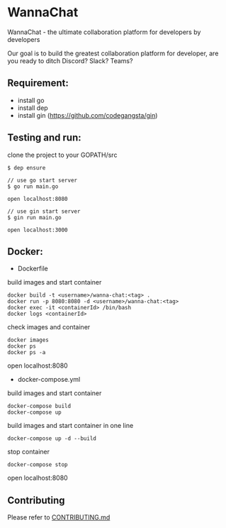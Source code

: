 # WannaChat

WannaChat - the ultimate collaboration platform for developers by developers

Our goal is to build the greatest collaboration platform for developer, are you ready to ditch Discord? Slack? Teams?

## Requirement:
 - install go
 - install dep
 - install gin (https://github.com/codegangsta/gin)

## Testing and run:

clone the project to your GOPATH/src

```
$ dep ensure

// use go start server
$ go run main.go

open localhost:8080

// use gin start server
$ gin run main.go

open localhost:3000
```

## Docker:

- Dockerfile

build images and start container
```
docker build -t <username>/wanna-chat:<tag> .
docker run -p 8080:8080 -d <username>/wanna-chat:<tag>
docker exec -it <containerId> /bin/bash
docker logs <containerId>
```

check images and container
```
docker images
docker ps
docker ps -a
```

open localhost:8080

- docker-compose.yml

build images and start container
```
docker-compose build
docker-compose up
```
build images and start container in one line
```
docker-compose up -d --build
```

stop container
```
docker-compose stop
```

open localhost:8080

## Contributing

Please refer to [CONTRIBUTING.md](https://github.com/yeukfei02/WannaChat/blob/master/CONTRIBUTING.md)
